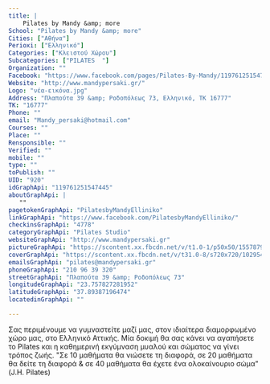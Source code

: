 ```yaml
---
title: |
    Pilates by Mandy &amp; more
School: "Pilates by Mandy &amp; more"
Cities: ["Αθήνα"]
Perioxi: ["Ελληνικό"]
Categories: ["Κλειστού Χώρου"]
Subcategories: ["PILATES  "]
Organization: ""
Facebook: "https://www.facebook.com/pages/Pilates-By-Mandy/119761251547445?pnref=about.overview"
Website: "http://www.mandypersaki.gr/"
Logo: "νέα-εικόνα.jpg"
Address: "Πλαπούτα 39 &amp; Ροδοπόλεως 73, Ελληνικό, ΤΚ 16777"
TK: "16777"
Phone: ""
email: "Mandy_persaki@hotmail.com"
Courses: ""
Place: ""
Rensponsible: ""
Verified: ""
mobile: ""
type: ""
toPublish: ""
UID: "920"
idGraphApi: "119761251547445"
aboutGraphApi: | 
   ""
pagetokenGraphApi: "PilatesbyMandyElliniko"
linkGraphApi: "https://www.facebook.com/PilatesbyMandyElliniko/"
checkinsGraphApi: "4778"
categoryGraphApi: "Pilates Studio"
websiteGraphApi: "http://www.mandypersaki.gr"
pictureGraphApi: "https://scontent.xx.fbcdn.net/v/t1.0-1/p50x50/15578792_590266524496913_3794361769421496368_n.png?oh=d4dce2fadc989293c869b5d6583d4fcf&amp;oe=5B07164E"
coverGraphApi: "https://scontent.xx.fbcdn.net/v/t31.0-8/s720x720/10295432_247009095489326_32335051333282729_o.jpg?oh=c1544f7e30f418f34c51cf3b99620170&amp;oe=5B01E888"
emailsGraphApi: "pilates@mandypersaki.gr"
phoneGraphApi: "210 96 39 320"
streetGraphApi: "Πλαπούτα 39 &amp; Ροδοπόλεως 73"
longitudeGraphApi: "23.757827281952"
latitudeGraphApi: "37.89387196474"
locatedinGraphApi: ""

---
```


Σας περιμένουμε να γυμναστείτε μαζί μας, στον ιδιαίτερα διαμορφωμένο χώρο μας, στο Ελληνικό Αττικής. Μία δοκιμή θα σας κάνει να αγαπήσετε το Pilates και η καθημερινή εκγύμναση μυαλού και σώματος να γίνει τρόπος ζωής. &quot;Σε 10 μαθήματα θα νιώσετε τη διαφορά, σε 20 μαθήματα θα δείτε τη διαφορά &amp; σε 40 μαθήματα θα έχετε ένα ολοκαίνουριο σώμα&quot; (J.H. Pilates)

